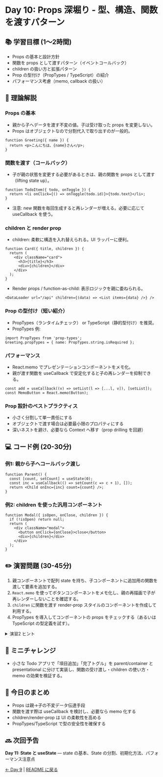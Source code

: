 # Day 10: Props 深堀り - 型、構造、関数を渡すパターン

## 📚 学習目標 (1〜2時間)

- Props の基本と設計方針
- 関数を props として渡すパターン（イベントコールバック）
- children の扱い方と拡張パターン
- Prop の型付け（PropTypes / TypeScript）の紹介
- パフォーマンス考慮（memo, callback の扱い）

## 📖 理論解説

### Props の基本
- 親から子へデータを渡す不変の値。子は受け取った props を変更しない。
- Props はオブジェクトなので分割代入で取り出すのが一般的。

```javascrip
function Greeting({ name }) {
  return <p>こんにちは、{name}さん</p>;
}
```

### 関数を渡す（コールバック）
- 子が親の状態を変更する必要があるときは、親の関数を props として渡す（lifting state up）。

```javascrip
function TodoItem({ todo, onToggle }) {
  return <li onClick={() => onToggle(todo.id)}>{todo.text}</li>;
}
```

- 注意: new 関数を毎回生成すると再レンダーが増える。必要に応じて useCallback を使う。

### children と render prop
- children: 柔軟に構造を入れ替えられる。UI ラッパーに便利。

```javascrip
function Card({ title, children }) {
  return (
    <div className="card">
      <h3>{title}</h3>
      <div>{children}</div>
    </div>
  );
}
```

- Render props / function-as-child: 表示ロジックを親に委ねられる。

```javascrip
<DataLoader url="/api" children={(data) => <List items={data} />} />
```

### Prop の型付け（短い紹介）
- PropTypes（ランタイムチェック） or TypeScript（静的型付け）を推奨。
- PropTypes 例:

```javascrip
import PropTypes from 'prop-types';
Greeting.propTypes = { name: PropTypes.string.isRequired };
```

### パフォーマンス
- React.memo でプレゼンテーションコンポーネントをメモ化。
- 親が渡す関数を useCallback で安定化すると子の再レンダーを抑制できる。

```javascrip
const add = useCallback((v) => setList(l => [...l, v]), [setList]);
const MemoButton = React.memo(Button);
```

### Prop 設計のベストプラクティス
- 小さく分割して単一責任にする
- オブジェクトで渡す場合は必要最小限のプロパティにする
- 深いネストを避け、必要なら Context へ移す（prop drilling を回避）

## 💻 コード例 (20-30分)

### 例1: 親から子へコールバック渡し
```javascrip
function Parent() {
  const [count, setCount] = useState(0);
  const inc = useCallback(() => setCount(c => c + 1), []);
  return <Child onInc={inc} count={count} />;
}
```

### 例2: children を使った汎用コンポーネント
```javascrip
function Modal({ isOpen, onClose, children }) {
  if (!isOpen) return null;
  return (
    <div className="modal">
      <button onClick={onClose}>close</button>
      <div>{children}</div>
    </div>
  );
}
```

## ✏️ 演習問題 (30-45分)

1. 親コンポーネントで配列 state を持ち、子コンポーネントに追加用の関数を渡して要素を追加する。
2. `React.memo` を使ってボタンコンポーネントをメモ化し、親の再描画で子が再レンダーしないことを確認する。
3. `children` に関数を渡す render-prop スタイルのコンポーネントを作成して利用する。
4. PropTypes を導入してコンポーネントの props をチェックする（あるいは TypeScript の型定義を試す）。

<details>
<summary>演習2 ヒント</summary>

- 親でカウンター state を持ち、子は count を表示するだけにする。親側で別の state を更新しても子が再レンダーしないか確認する。
</details>

## 🎯 ミニチャレンジ

- 小さな Todo アプリで「項目追加」「完了トグル」を parent/container と presentational に分けて実装し、関数の受け渡し・children の使い方・memo の効果を検証する。

## 📝 今日のまとめ

- Props は親→子の不変データ伝達手段
- 関数を渡す際は useCallback を検討し、必要なら memo 化する
- children/render-prop は UI の柔軟性を高める
- PropTypes/TypeScript で型の安全性を確保する

## 🔜 次回予告

**Day 11: State と useState** — state の基本、State の分割、初期化方法、パフォーマンス注意点

[← Day 9](day09.md) | [README に戻る](../README.md)
